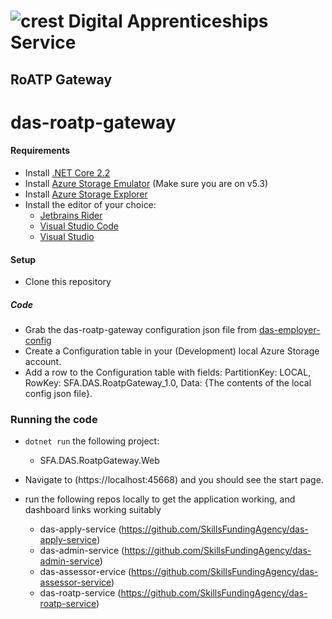# ![crest](https://assets.publishing.service.gov.uk/government/assets/crests/org_crest_27px-916806dcf065e7273830577de490d5c7c42f36ddec83e907efe62086785f24fb.png) Digital Apprenticeships Service
##  RoATP Gateway
# das-roatp-gateway



#### Requirements

- Install [.NET Core 2.2](https://www.microsoft.com/net/download)
- Install [Azure Storage Emulator](https://go.microsoft.com/fwlink/?linkid=717179&clcid=0x409) (Make sure you are on v5.3)
- Install [Azure Storage Explorer](http://storageexplorer.com/)
- Install the editor of your choice:
  - [Jetbrains Rider](https://www.jetbrains.com/rider/)
  - [Visual Studio Code](https://code.visualstudio.com/)
  - [Visual Studio](https://visualstudio.microsoft.com/)

#### Setup

- Clone this repository


##### Code
- Grab the das-roatp-gateway configuration json file from [das-employer-config](https://github.com/SkillsFundingAgency/das-employer-config/blob/master/das-roatp-gateway/SFA.DAS.RoatpGateway.json)
- Create a Configuration table in your (Development) local Azure Storage account.
- Add a row to the Configuration table with fields: PartitionKey: LOCAL, RowKey: SFA.DAS.RoatpGateway_1.0, Data: {The contents of the local config json file}.

### Running the code

- `dotnet run` the following project:
  - SFA.DAS.RoatpGateway.Web
- Navigate to (https://localhost:45668) and you should see the start page.

- run the following repos locally to get the application working, and dashboard links working suitably
  - das-apply-service (https://github.com/SkillsFundingAgency/das-apply-service)
  - das-admin-service (https://github.com/SkillsFundingAgency/das-admin-service)
  - das-assessor-ervice (https://github.com/SkillsFundingAgency/das-assessor-service)
  - das-roatp-service (https://github.com/SkillsFundingAgency/das-roatp-service)
